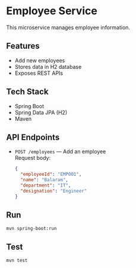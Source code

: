 # Employee Service

This microservice manages employee information.

## Features

- Add new employees
- Stores data in H2 database
- Exposes REST APIs

## Tech Stack

- Spring Boot
- Spring Data JPA (H2)
- Maven

## API Endpoints

- `POST /employees` — Add an employee  
  Request body:
  ```json
  {
    "employeeId": "EMP001",
    "name": "Balaram",
    "department": "IT",
    "designation": "Engineer"
  }
  ```

## Run

```
mvn spring-boot:run
```

## Test

```
mvn test
```
